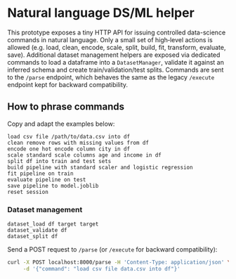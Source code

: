 # Natural language DS/ML helper

This prototype exposes a tiny HTTP API for issuing controlled data-science
commands in natural language. Only a small set of high‑level actions is allowed
(e.g. load, clean, encode, scale, split, build, fit, transform, evaluate, save).
Additional dataset management helpers are exposed via dedicated commands to
load a dataframe into a `DatasetManager`, validate it against an inferred
schema and create train/validation/test splits.
Commands are sent to the `/parse` endpoint, which behaves the same as the
legacy `/execute` endpoint kept for backward compatibility.

## How to phrase commands

Copy and adapt the examples below:

```text
load csv file /path/to/data.csv into df
clean remove rows with missing values from df
encode one hot encode column city in df
scale standard scale columns age and income in df
split df into train and test sets
build pipeline with standard scaler and logistic regression
fit pipeline on train
evaluate pipeline on test
save pipeline to model.joblib
reset session
```

### Dataset management

```text
dataset_load df target target
dataset_validate df
dataset_split df
```

Send a POST request to `/parse` (or `/execute` for backward compatibility):

```bash
curl -X POST localhost:8000/parse -H 'Content-Type: application/json' \
     -d '{"command": "load csv file data.csv into df"}'
```
